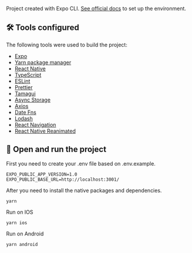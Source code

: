 Project created with Expo CLI. [See official docs](https://docs.expo.dev/get-started/installation/) to set up the environment.

## 🛠 Tools configured

The following tools were used to build the project:

- [Expo](https://expo.io/)
- [Yarn package manager](https://yarnpkg.com/)
- [React Native](https://reactnative.dev/)
- [TypeScript](https://www.typescriptlang.org/)
- [ESLint](https://eslint.org/)
- [Prettier](https://prettier.io/)
- [Tamagui](https://tamagui.dev/)
- [Async Storage](https://react-native-async-storage.github.io/async-storage/docs/usage/)
- [Axios](https://axios-http.com/ptbr/docs/intro)
- [Date Fns](https://date-fns.org/)
- [Lodash](https://lodash.com/)
- [React Navigation](https://reactnavigation.org/docs/getting-started/)
- [React Native Reanimated](https://docs.swmansion.com/react-native-reanimated/)

## 🚀 Open and run the project

First you need to create your .env file based on .env.example.

```
EXPO_PUBLIC_APP_VERSION=1.0
EXPO_PUBLIC_BASE_URL=http://localhost:3001/
```

After you need to install the native packages and dependencies.

```
yarn
```

Run on IOS

```
yarn ios
```

Run on Android

```
yarn android
```